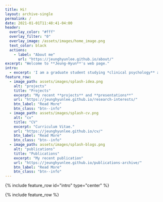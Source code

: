 ```yaml
---
title: Hi!
layout: archive-single
permalink: /
date: 2021-01-01T11:48:41-04:00
header:
  overlay_color: "#fff"
  overlay_filter: "0"
  overlay_image: /assets/images/home_image.png
  text_color: black
  actions:
    - label: "About me"
      url: "https://jeunghyunlee.github.io/about/"
excerpt: "Welcome to **Jeung-Hyun**'s web page."
intro:
  - excerpt: 'I am a graduate student studying *clinical psychology** along with *neuroimaging techniques* and *computational modeling*.' 
feature_row:
  - image_path: assets/images/splash-idea.png
    alt: "projects"
    title: "Projects"
    excerpt: "My recent **projects** and **presentations**"
    url: "https://jeunghyunlee.github.io/research-interests/"
    btn_label: "Read More"
    btn_class: "btn--info"
  - image_path: assets/images/splash-cv.png
    alt: "cv"
    title: "CV"
    excerpt: "Curriculum Vitae."
    url: "https://jeunghyunlee.github.io/cv/"
    btn_label: "Read More"
    btn_class: "btn--info"
  - image_path: assets/images/splash-blogs.png
    alt: "publications"
    title: "Publications"
    excerpt: "My recent publication"
    url: "https://jeunghyunlee.github.io/publications-archive/"
    btn_label: "Read More"
    btn_class: "btn--info"
---
```


{% include feature_row id="intro" type="center" %}

{% include feature_row %}

